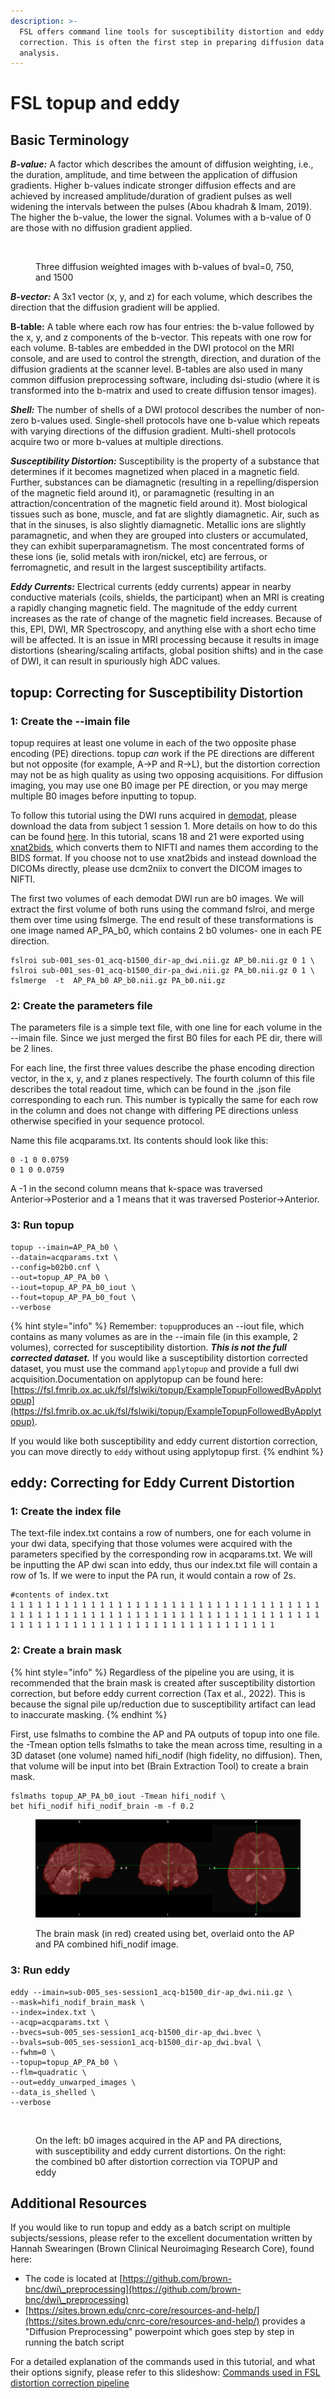 ```yaml
---
description: >-
  FSL offers command line tools for susceptibility distortion and eddy current
  correction. This is often the first step in preparing diffusion data for
  analysis.
---
```


# FSL topup and eddy

## Basic Terminology

_**B-value:**_ A factor which describes the amount of diffusion weighting, i.e., the duration, amplitude, and time between the application of diffusion gradients. Higher b-values indicate stronger diffusion effects and are achieved by increased amplitude/duration of gradient pulses as well widening the intervals between the pulses (Abou khadrah & Imam, 2019). The higher the b-value, the lower the signal. Volumes with a b-value of 0 are those with no diffusion gradient applied.&#x20;

<figure><img src="../.gitbook/assets/Screenshot 2024-06-14 at 2.07.27 PM (1).png" alt=""><figcaption><p>Three diffusion weighted images with b-values of bval=0, 750, and 1500</p></figcaption></figure>

_**B-vector:**_ A 3x1 vector (x, y, and z) for each volume, which describes the direction that the diffusion gradient will be applied.&#x20;

**B-table:** A table where each row has four entries: the b-value followed by the x, y, and z components of the b-vector. This repeats with one row for each volume. B-tables are embedded in the DWI protocol on the MRI console, and are used to control the strength, direction, and duration of the diffusion gradients at the scanner level. B-tables are also used in many common diffusion preprocessing software, including dsi-studio (where it is transformed into the b-matrix and used to create diffusion tensor images).&#x20;

_**Shell:**_ The number of shells of a DWI protocol describes the number of non-zero b-values used. Single-shell protocols have one b-value which repeats with varying directions of the diffusion gradient. Multi-shell protocols acquire two or more b-values at multiple directions.&#x20;

_**Susceptibility Distortion:**_ Susceptibility is the property of a substance that determines if it becomes magnetized when placed in a magnetic field. Further, substances can be diamagnetic (resulting in a repelling/dispersion of the magnetic field around it), or paramagnetic (resulting in an attraction/concentration of the magnetic field around it). Most biological tissues such as bone, muscle, and fat are slightly diamagnetic. Air, such as that in the sinuses, is also slightly diamagnetic. Metallic ions are slightly paramagnetic, and when they are grouped into clusters or accumulated, they can exhibit superparamagnetism. The most concentrated forms of these ions (ie, solid metals with iron/nickel, etc) are ferrous, or ferromagnetic, and result in the largest susceptibility artifacts.&#x20;

_**Eddy Currents:**_ Electrical currents (eddy currents) appear in nearby conductive materials (coils, shields, the participant) when an MRI is creating a rapidly changing magnetic field. The magnitude of the eddy current increases as the rate of change of the magnetic field increases. Because of this, EPI, DWI, MR Spectroscopy, and anything else with a short echo time will be affected. It is an issue in MRI processing because it results in image distortions (shearing/scaling artifacts, global position shifts) and in the case of DWI, it can result in spuriously high ADC values.&#x20;



## topup: Correcting for Susceptibility Distortion

### 1: Create the --imain file

topup requires at least one volume in each of the two opposite phase encoding (PE) directions. topup _can_ work if the PE directions are different but not opposite (for example, A->P and R->L), but the distortion correction may not be as high quality as using two opposing acquisitions. For diffusion imaging, you may use one B0 image per PE direction, or you may merge multiple B0 images before inputting to topup.&#x20;

To follow this tutorial using the DWI runs acquired in [demodat](broken-reference), please download the data from subject 1 session 1. More details on how to do this can be found [here](../demo-dataset/how-to-access-it.md). In this tutorial, scans 18 and 21 were exported using [xnat2bids](../xnat-to-bids-intro/xnat2bids-software/), which converts them to NIFTI and names them according to the BIDS format. If you choose not to use xnat2bids and instead download the DICOMs directly, please use dcm2niix to convert the DICOM images to NIFTI.&#x20;

The first two volumes of each demodat DWI run are b0 images. We will extract the first volume of both runs using the command fslroi, and merge them over time using fslmerge. The end result of these transformations is one image named AP\_PA\_b0, which contains 2 b0 volumes- one in each PE direction.

```
fslroi sub-001_ses-01_acq-b1500_dir-ap_dwi.nii.gz AP_b0.nii.gz 0 1 \
fslroi sub-001_ses-01_acq-b1500_dir-pa_dwi.nii.gz PA_b0.nii.gz 0 1 \
fslmerge  -t  AP_PA_b0 AP_b0.nii.gz PA_b0.nii.gz
```

### 2: Create the parameters file

The parameters file is a simple text file, with one line for each volume in the --imain file. Since we just merged the first B0 files for each PE dir, there will be 2 lines. &#x20;

For each line, the first three values describe the phase encoding direction vector, in the x, y, and z planes respectively. The fourth column of this file describes the total readout time, which can be found in the .json file corresponding to each run. This number is typically the same for each row in the column and does not change with differing PE directions unless otherwise specified in your sequence protocol.&#x20;

Name this file acqparams.txt. Its contents should look like this:

```
0 -1 0 0.0759
0 1 0 0.0759
```

A -1 in the second column means that k-space was traversed Anterior→Posterior and a 1 means that it was traversed Posterior→Anterior.

### 3: Run topup

```
topup --imain=AP_PA_b0 \
--datain=acqparams.txt \
--config=b02b0.cnf \
--out=topup_AP_PA_b0 \
--iout=topup_AP_PA_b0_iout \
--fout=topup_AP_PA_b0_fout \
--verbose 
```

{% hint style="info" %}
Remember: `topup`produces an --iout file, which contains as many volumes as are in the --imain file (in this example, 2 volumes), corrected for susceptibility distortion. _**This is not the full corrected dataset.**_ If you would like a susceptibility distortion corrected dataset, you must use the command `applytopup` and provide a full dwi acquisition.Documentation on applytopup can be found here: [https://fsl.fmrib.ox.ac.uk/fsl/fslwiki/topup/ExampleTopupFollowedByApplytopup](https://fsl.fmrib.ox.ac.uk/fsl/fslwiki/topup/ExampleTopupFollowedByApplytopup). &#x20;

If you would like both susceptibility and eddy current distortion correction, you can move directly to `eddy` without using applytopup first.&#x20;
{% endhint %}

## eddy: Correcting for Eddy Current Distortion&#x20;

### 1: Create the index file

The text-file index.txt contains a row of numbers, one for each volume in your dwi data, specifying that those volumes were acquired with the parameters specified by the corresponding row in acqparams.txt. We will be inputting the AP dwi scan into eddy, thus our index.txt file will contain a row of 1s. If we were to input the PA run, it would contain a row of 2s.&#x20;

```
#contents of index.txt
1 1 1 1 1 1 1 1 1 1 1 1 1 1 1 1 1 1 1 1 1 1 1 1 1 1 1 1 1 1 1 1 1 1 1 1 1 1 1 1 1 1 1 1 1 1 1 1 1 1 1 1 1 1 1 1 1 1 1 1 1 1 1 1 1 1 1 1 1 1 1 1 1 1 1 1 1 1 1 1 1 1 1 1 1 1 1 1 1 1 1 1 1 1 1 1 1 1 1 1 
```

### 2: Create a brain mask&#x20;

{% hint style="info" %}
Regardless of the pipeline you are using, it is recommended that the brain mask is created after susceptibility distortion correction, but before eddy current correction (Tax et al., 2022). This is because the signal pile up/reduction due to susceptibility artifact can lead to inaccurate masking.&#x20;
{% endhint %}

First, use fslmaths to combine the AP and PA outputs of topup into one file. the -Tmean option tells fslmaths to take the mean across time, resulting in a 3D dataset (one volume) named hifi\_nodif (high fidelity, no diffusion). Then, that volume will be input into bet (Brain Extraction Tool) to create a brain mask.&#x20;

```
fslmaths topup_AP_PA_b0_iout -Tmean hifi_nodif \
bet hifi_nodif hifi_nodif_brain -m -f 0.2
```

<figure><img src="../.gitbook/assets/brainmask_overlay.png" alt=""><figcaption><p>The brain mask (in red) created using bet, overlaid onto the AP and PA combined hifi_nodif image. </p></figcaption></figure>

### 3: Run eddy

```
eddy --imain=sub-005_ses-session1_acq-b1500_dir-ap_dwi.nii.gz \
--mask=hifi_nodif_brain_mask \
--index=index.txt \
--acqp=acqparams.txt \
--bvecs=sub-005_ses-session1_acq-b1500_dir-ap_dwi.bvec \
--bvals=sub-005_ses-session1_acq-b1500_dir-ap_dwi.bval \
--fwhm=0 \
--topup=topup_AP_PA_b0 \
--flm=quadratic \
--out=eddy_unwarped_images \
--data_is_shelled \
--verbose
```

<figure><img src="../.gitbook/assets/Screenshot 2024-06-14 at 2.16.56 PM.png" alt=""><figcaption><p>On the left: b0 images acquired in the AP and PA directions, with susceptibility and eddy current distortions. On the right: the combined b0 after distortion correction via TOPUP and eddy</p></figcaption></figure>

## Additional Resources

If you would like to run topup and eddy as a batch script on multiple subjects/sessions, please refer to the excellent documentation written by Hannah Swearingen (Brown Clinical Neuroimaging Research Core), found here:&#x20;

* The code is located at [https://github.com/brown-bnc/dwi\_preprocessing](https://github.com/brown-bnc/dwi\_preprocessing)
* [https://sites.brown.edu/cnrc-core/resources-and-help/](https://sites.brown.edu/cnrc-core/resources-and-help/) provides a "Diffusion Preprocessing" powerpoint which goes step by step in running the batch script&#x20;

For a detailed explanation of the commands used in this tutorial, and what their options signify, please refer to this slideshow: [Commands used in FSL distortion correction pipeline](https://docs.google.com/presentation/d/13CdYu4qxw2aBK8NyaM0dzgqDsz08PqLiDVm\_l2JOp8s/edit?usp=sharing)
